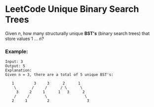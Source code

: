 # LeetCode Unique Binary Search Trees
Given *n*, how many structurally unique **BST's** (binary search trees) that store values 1 ... *n*?

### Example:
```
Input: 3
Output: 5
Explanation:
Given n = 3, there are a total of 5 unique BST's:

   1         3     3      2      1
    \       /     /      / \      \
     3     2     1      1   3      2
    /     /       \                 \
   2     1         2                 3
```

